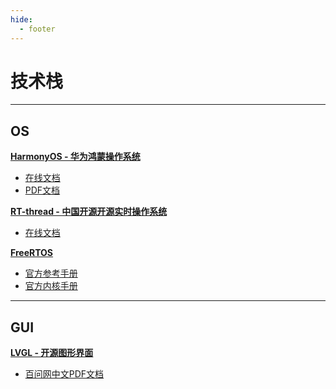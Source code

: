 ```yaml
---
hide:
  - footer
---
```


# 技术栈

---

## OS

**[HarmonyOS - 华为鸿蒙操作系统](https://www.harmonyos.com/)**

- [在线文档](https://www.harmonyos.com/)
- [PDF文档](https://www.harmonyos.com/)

**[RT-thread - 中国开源开源实时操作系统](https://www.rt-thread.org/)**

- [在线文档](https://docs.rt-thread.org/)

**[FreeRTOS](https://www.freertos.org/)**

- [官方参考手册](https://www.freertos.org/fr-content-src/uploads/2018/07/FreeRTOS_Reference_Manual_V10.0.0.pdf)
- [官方内核手册](https://www.freertos.org/fr-content-src/uploads/2018/07/161204_Mastering_the_FreeRTOS_Real_Time_Kernel-A_Hands-On_Tutorial_Guide.pdf)

---

## GUI

**[LVGL - 开源图形界面]()**

- [百问网中文PDF文档](technology/100ASK_LVGL_CN.pdf)



